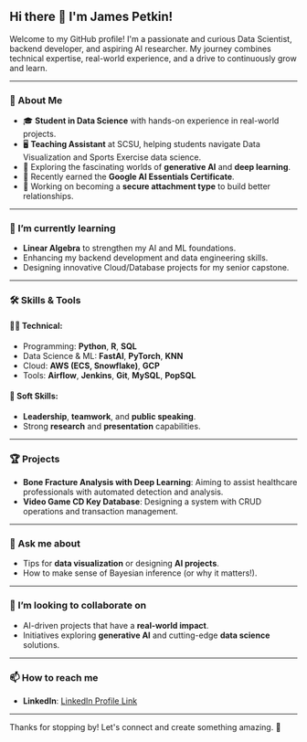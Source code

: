 ## Hi there 👋 I'm James Petkin!

Welcome to my GitHub profile! I'm a passionate and curious Data Scientist, backend developer, and aspiring AI researcher. My journey combines technical expertise, real-world experience, and a drive to continuously grow and learn.

---

### 🚀 About Me
- 🎓 **Student in Data Science** with hands-on experience in real-world projects.
- 🖥️ **Teaching Assistant** at SCSU, helping students navigate Data Visualization and Sports Exercise data science.
- 🧠 Exploring the fascinating worlds of **generative AI** and **deep learning**.
- 📜 Recently earned the **Google AI Essentials Certificate**.
- 💪 Working on becoming a **secure attachment type** to build better relationships.

---

### 🌱 I’m currently learning
- **Linear Algebra** to strengthen my AI and ML foundations.
- Enhancing my backend development and data engineering skills.
- Designing innovative Cloud/Database projects for my senior capstone.

---

### 🛠️ Skills & Tools
#### 🧑‍💻 Technical:
- Programming: **Python**, **R**, **SQL**
- Data Science & ML: **FastAI**, **PyTorch**, **KNN**
- Cloud: **AWS (ECS, Snowflake)**, **GCP**
- Tools: **Airflow**, **Jenkins**, **Git**, **MySQL**, **PopSQL**

#### 🌟 Soft Skills:
- **Leadership**, **teamwork**, and **public speaking**.
- Strong **research** and **presentation** capabilities.

---

### 🏆 Projects
- **Bone Fracture Analysis with Deep Learning**: Aiming to assist healthcare professionals with automated detection and analysis.
- **Video Game CD Key Database**: Designing a system with CRUD operations and transaction management.

---

### 💬 Ask me about
- Tips for **data visualization** or designing **AI projects**.
- How to make sense of Bayesian inference (or why it matters!).

---

### 👯 I’m looking to collaborate on
- AI-driven projects that have a **real-world impact**.
- Initiatives exploring **generative AI** and cutting-edge **data science** solutions.

---

### 📫 How to reach me
- **LinkedIn**: [LinkedIn Profile Link]([https://linkedin.com/in/james-petkin])

---

Thanks for stopping by! Let's connect and create something amazing. 🚀
